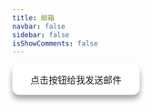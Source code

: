 ```yaml
---
title: 邮箱
navbar: false
sidebar: false
isShowComments: false
---
```


<div>
    <button style="
    background-color: #fff; 
    border: none;
    color: #fff;
    border-radius: 12px;
    padding: 15px 32px;
    text-align: center;
    /* text-decoration: none; */
    display: inline-block;
    font-size: 16px;
    box-shadow: 0 8px 10px 0 rgba(0,0,0,0.2), 0 6px 10px 0 rgba(0,0,0,0.19);"  onMouseOver="this.style.backgroundColor='#666'" onMouseOut="this.style.backgroundColor='#fff'"><a style="text-decoration:none;" href=mailto:dktianf@163.com>点击按钮给我发送邮件</a></button>
</div>


